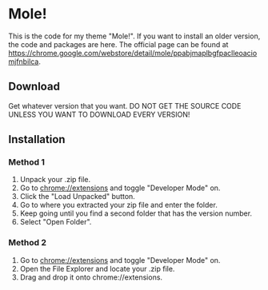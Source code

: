 # Mole!
This is the code for my theme "Mole!". If you want to install an older version, the code and packages are here. The official page can be found at https://chrome.google.com/webstore/detail/mole/ppabjmaplbgfpaclleoaciomjfnbilca.

## Download
Get whatever version that you want. DO NOT GET THE SOURCE CODE UNLESS YOU WANT TO DOWNLOAD EVERY VERSION!

## Installation
### Method 1
1. Unpack your .zip file.
2. Go to <a href="chrome://extensions">chrome://extensions</a> and toggle "Developer Mode" on.
3. Click the "Load Unpacked" button.
4. Go to where you extracted your zip file and enter the folder.
5. Keep going until you find a second folder that has the version number.
6. Select "Open Folder".

### Method 2
1. Go to <a href="chrome://extensions">chrome://extensions</a> and toggle "Developer Mode" on.
2. Open the File Explorer and locate your .zip file.
3. Drag and drop it onto chrome://extensions.
